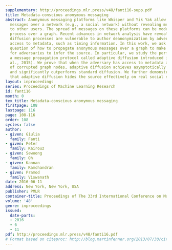```yaml
---
supplementary: http://proceedings.mlr.press/v48/fanti16-supp.pdf
title: Metadata-conscious anonymous messaging
abstract: Anonymous messaging platforms like Whisper and Yik Yak allow users to spread
  messages over a network (e.g., a social network) without revealing message authorship
  to other users. The spread of messages on these platforms can be modeled by a diffusion
  process over a graph. Recent advances in network analysis have revealed that such
  diffusion processes are vulnerable to author deanonymization by adversaries with
  access to metadata, such as timing information. In this work, we ask the fundamental
  question of how to propagate anonymous messages over a graph to make it difficult
  for adversaries to infer the source. In particular, we study the performance of
  a message propagation protocol called adaptive diffusion introduced in (Fanti et
  al., 2015). We prove that when the adversary has access to metadata at a fraction
  of corrupted graph nodes, adaptive diffusion achieves asymptotically optimal source-hiding
  and significantly outperforms standard diffusion. We further demonstrate empirically
  that adaptive diffusion hides the source effectively on real social networks.
layout: inproceedings
series: Proceedings of Machine Learning Research
id: fanti16
month: 0
tex_title: Metadata-conscious anonymous messaging
firstpage: 108
lastpage: 116
page: 108-116
order: 108
cycles: false
author:
- given: Giulia
  family: Fanti
- given: Peter
  family: Kairouz
- given: Sewoong
  family: Oh
- given: Kannan
  family: Ramchandran
- given: Pramod
  family: Viswanath
date: 2016-06-11
address: New York, New York, USA
publisher: PMLR
container-title: Proceedings of The 33rd International Conference on Machine Learning
volume: '48'
genre: inproceedings
issued:
  date-parts:
  - 2016
  - 6
  - 11
pdf: http://proceedings.mlr.press/v48/fanti16.pdf
# Format based on citeproc: http://blog.martinfenner.org/2013/07/30/citeproc-yaml-for-bibliographies/
---
```

